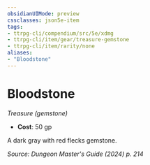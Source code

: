 ```yaml
---
obsidianUIMode: preview
cssclasses: json5e-item
tags:
- ttrpg-cli/compendium/src/5e/xdmg
- ttrpg-cli/item/gear/treasure-gemstone
- ttrpg-cli/item/rarity/none
aliases: 
- "Bloodstone"
---
```

# Bloodstone
*Treasure (gemstone)*  


- **Cost**: 50 gp

A dark gray with red flecks gemstone.

*Source: Dungeon Master's Guide (2024) p. 214*
